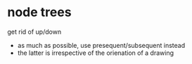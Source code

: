 
# node trees

get rid of up/down
- as much as possible, use presequent/subsequent instead
- the latter is irrespective of the orienation of a drawing
